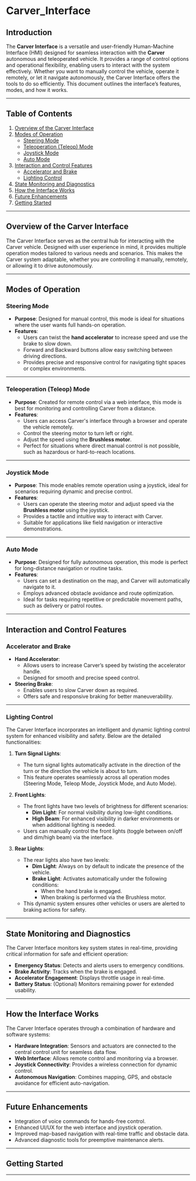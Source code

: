 # Carver_Interface

## Introduction

The **Carver Interface** is a versatile and user-friendly Human-Machine Interface (HMI) designed for seamless interaction with the **Carver** autonomous and teleoperated vehicle. It provides a range of control options and operational flexibility, enabling users to interact with the system effectively. Whether you want to manually control the vehicle, operate it remotely, or let it navigate autonomously, the Carver Interface offers the tools to do so efficiently. This document outlines the interface’s features, modes, and how it works.

---

## Table of Contents

1. [Overview of the Carver Interface](#overview-of-the-carver-interface)
2. [Modes of Operation](#modes-of-operation)
   - [Steering Mode](#steering-mode)
   - [Teleoperation (Teleop) Mode](#teleoperation-teleop-mode)
   - [Joystick Mode](#joystick-mode)
   - [Auto Mode](#auto-mode)
3. [Interaction and Control Features](#interaction-and-control-features)
   - [Accelerator and Brake](#accelerator-and-brake)
   - [Lighting Control](#lighting-control)
4. [State Monitoring and Diagnostics](#state-monitoring-and-diagnostics)
5. [How the Interface Works](#how-the-interface-works)
6. [Future Enhancements](#future-enhancements)
7. [Getting Started](#getting-started)

---

## Overview of the Carver Interface

The Carver Interface serves as the central hub for interacting with the Carver vehicle. Designed with user experience in mind, it provides multiple operation modes tailored to various needs and scenarios. This makes the Carver system adaptable, whether you are controlling it manually, remotely, or allowing it to drive autonomously.

---

## Modes of Operation

### Steering Mode
- **Purpose**: Designed for manual control, this mode is ideal for situations where the user wants full hands-on operation.
- **Features**:
  - Users can twist the **hand accelerator** to increase speed and use the brake to slow down.
  - Forward and Backward buttons allow easy switching between driving directions.
  - Provides precise and responsive control for navigating tight spaces or complex environments.

---

### Teleoperation (Teleop) Mode
- **Purpose**: Created for remote control via a web interface, this mode is best for monitoring and controlling Carver from a distance.
- **Features**:
  - Users can access Carver's interface through a browser and operate the vehicle remotely.
  - Control the steering motor to turn left or right.
  - Adjust the speed using the **Brushless motor**.
  - Perfect for situations where direct manual control is not possible, such as hazardous or hard-to-reach locations.

---

### Joystick Mode
- **Purpose**: This mode enables remote operation using a joystick, ideal for scenarios requiring dynamic and precise control.
- **Features**:
  - Users can operate the steering motor and adjust speed via the **Brushless motor** using the joystick.
  - Provides a tactile and intuitive way to interact with Carver.
  - Suitable for applications like field navigation or interactive demonstrations.

---

### Auto Mode
- **Purpose**: Designed for fully autonomous operation, this mode is perfect for long-distance navigation or routine tasks.
- **Features**:
  - Users can set a destination on the map, and Carver will automatically navigate to it.
  - Employs advanced obstacle avoidance and route optimization.
  - Ideal for tasks requiring repetitive or predictable movement paths, such as delivery or patrol routes.

---

## Interaction and Control Features

### Accelerator and Brake
- **Hand Accelerator**:
  - Allows users to increase Carver’s speed by twisting the accelerator handle.
  - Designed for smooth and precise speed control.
- **Steering Brake**:
  - Enables users to slow Carver down as required.
  - Offers safe and responsive braking for better maneuverability.

---

### Lighting Control

The Carver Interface incorporates an intelligent and dynamic lighting control system for enhanced visibility and safety. Below are the detailed functionalities:

1. **Turn Signal Lights**:
   - The turn signal lights automatically activate in the direction of the turn or the direction the vehicle is about to turn.
   - This feature operates seamlessly across all operation modes (Steering Mode, Teleop Mode, Joystick Mode, and Auto Mode).

2. **Front Lights**:
   - The front lights have two levels of brightness for different scenarios:
     - **Dim Light**: For normal visibility during low-light conditions.
     - **High Beam**: For enhanced visibility in darker environments or when additional lighting is needed.
   - Users can manually control the front lights (toggle between on/off and dim/high beam) via the interface.

3. **Rear Lights**:
   - The rear lights also have two levels:
     - **Dim Light**: Always on by default to indicate the presence of the vehicle.
     - **Brake Light**: Activates automatically under the following conditions:
       - When the hand brake is engaged.
       - When braking is performed via the Brushless motor.
   - This dynamic system ensures other vehicles or users are alerted to braking actions for safety.

---

## State Monitoring and Diagnostics

The Carver Interface monitors key system states in real-time, providing critical information for safe and efficient operation:
- **Emergency Status**: Detects and alerts users to emergency conditions.
- **Brake Activity**: Tracks when the brake is engaged.
- **Accelerator Engagement**: Displays throttle usage in real-time.
- **Battery Status**: (Optional) Monitors remaining power for extended usability.

---

## How the Interface Works

The Carver Interface operates through a combination of hardware and software systems:
- **Hardware Integration**: Sensors and actuators are connected to the central control unit for seamless data flow.
- **Web Interface**: Allows remote control and monitoring via a browser.
- **Joystick Connectivity**: Provides a wireless connection for dynamic control.
- **Autonomous Navigation**: Combines mapping, GPS, and obstacle avoidance for efficient auto-navigation.

---

## Future Enhancements

- Integration of voice commands for hands-free control.
- Enhanced UI/UX for the web interface and joystick operation.
- Improved map-based navigation with real-time traffic and obstacle data.
- Advanced diagnostic tools for preemptive maintenance alerts.

---

## Getting Started



---

